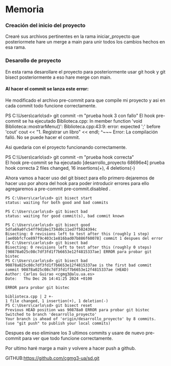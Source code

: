 # Memoria

### Creación del inicio del proyecto
 Crearé sus archivos pertinentes en la rama iniciar_proyecto que posteriormete hare un merge a main para unir todos los cambios hechos en esa rama.


### Desarollo de proyecto
 En esta rama desarollare el proyecto para posteriormente usar  git hook y git bisect posteriormente a eso hare merge con main.

#### Al hacer el commit se lanza este error:

He modificado el archivo pre-commit para que compile mi proyecto y asi en cada commit todo funcione correctamente.

PS C:\Users\carlo\sd> git commit -m "prueba hook 3 con fallo"
El hook pre-commit se ha ejecutado
Biblioteca.cpp: In member function 'void Biblioteca::mostrarMenu()':
Biblioteca.cpp:43:9: error: expected ';' before 'cout'
         cout << "1. Registrar un libro" << endl;
         ^~~~
Error: La compilación falló. No se puede hacer el commit.

Asi quedaria con el proyecto funcionando correctamente.

PS C:\Users\carlo\sd> git commit -m "prueba hook correcta"   
El hook pre-commit se ha ejecutado
[desarrollo_proyecto 68696e4] prueba hook correcta
 2 files changed, 16 insertions(+), 4 deletions(-)


Ahora vamos a hacer uso del git bisect para ello primero dejaremos de hacer uso por ahora del hook para poder introducir errores para ello agregaremos a  pre-commit pre-commit.disabled .


    PS C:\Users\carlo\sd> git bisect start
    status: waiting for both good and bad commits

    PS C:\Users\carlo\sd> git bisect bad  
    status: waiting for good commit(s), bad commit known
        
    PS C:\Users\carlo\sd> git bisect good 5dfa69a0fc54ff9d18e1734d0c11ed7f5024394c
    Bisecting: 0 revisions left to test after this (roughly 1 step)
    [ae0bbfcfce897f9c403c1e816bad07b886f60078] commit 1 despues del error
    PS C:\Users\carlo\sd> git bisect bad
    Bisecting: 0 revisions left to test after this (roughly 0 steps)
    [90878a025c08c7df3fd1f7b6653e12f4815337ae] ERROR para probar git bistec
    PS C:\Users\carlo\sd> git bisect bad
    90878a025c08c7df3fd1f7b6653e12f4815337ae is the first bad commit
    commit 90878a025c08c7df3fd1f7b6653e12f4815337ae (HEAD)
    Author: Carlos Guirao <cgmg3@alu.ua.es>
    Date:   Thu Dec 26 14:41:25 2024 +0100

    ERROR para probar git bistec

    biblioteca.cpp | 2 +-
    1 file changed, 1 insertion(+), 1 deletion(-)
    PS C:\Users\carlo\sd> git bisect reset
    Previous HEAD position was 90878a0 ERROR para probar git bistec
    Switched to branch 'desarrollo_proyecto'
    Your branch is ahead of 'origin/desarrollo_proyecto' by 8 commits.
    (use "git push" to publish your local commits)

Despues de eso eliminare los 3 ultimos commits y usare de nuevo pre-commit para ver que todo funcione correctamente.

Por ultimo haré marge a main y volvere a hacer push a github.


GITHUB:https://github.com/cgmg3-ua/sd.git